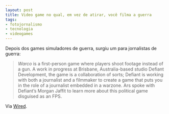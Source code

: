 ```yaml
---
layout: post
title: Video game no qual, em vez de atirar, você filma a guerra
tags:
- fotojornalismo
- tecnologia
- videogames
---
```


Depois dos games simuladores de guerra, surgiu um para jornalistas de guerra:

> _Warco_ is a first-person game where players shoot footage instead of a gun. A work in progress at Brisbane, Australia-based studio Defiant Development, the game is a collaboration of sorts; Defiant is working with both a journalist and a filmmaker to create a game that puts you in the role of a journalist embedded in a warzone. Ars spoke with Defiant’s Morgan Jaffit to learn more about this political game disguised as an FPS.

Via [Wired](http://www.wired.com/gamelife/2011/09/warco/).

